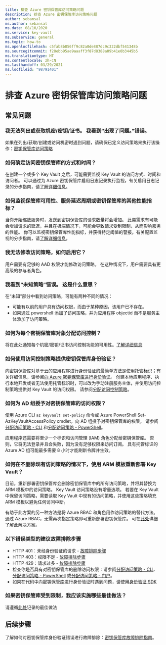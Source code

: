 ```yaml
---
title: 排查 Azure 密钥保管库访问策略问题
description: 排查 Azure 密钥保管库访问策略问题
author: sebansal
ms.author: sebansal
ms.date: 08/10/2020
ms.service: key-vault
ms.subservice: general
ms.topic: how-to
ms.openlocfilehash: c5fab8b856ff9c82a0de887dc9c322dbf541348b
ms.sourcegitcommit: f28ebb95ae9aaaff3f87d8388a09b41e0b3445b5
ms.translationtype: HT
ms.contentlocale: zh-CN
ms.lasthandoff: 03/29/2021
ms.locfileid: "98791401"
---
```

# <a name="troubleshooting-azure-key-vault-access-policy-issues"></a>排查 Azure 密钥保管库访问策略问题

## <a name="frequently-asked-questions"></a>常见问题

### <a name="i-am-not-able-to-list-or-get-secretskeyscertificate-i-am-seeing-something-went-wrong-error"></a>我无法列出或获取机密/密钥/证书。 我看到“出现了问题。”错误。
如果在列出/获取/创建或访问机密时遇到问题，请确保已定义访问策略来执行该操作：[密钥保管库访问策略](./assign-access-policy-cli.md)

### <a name="how-can-i-identify-how-and-when-key-vaults-are-accessed"></a>如何确定访问密钥保管库的方式和时间？

在创建一个或多个 Key Vault 之后，可能需要监视 Key Vault 的访问方式、时间和访问者。 可以通过为 Azure 密钥保管库启用日志记录执行监视，有关启用日志记录的分步指南，请[了解详细信息](./logging.md)。

### <a name="how-can-i-monitor-vault-availability-service-latency-periods-or-other-performance-metrics-for-key-vault"></a>如何监视保管库可用性、服务延迟周期或密钥保管库的其他性能指标？

当你开始缩放服务时，发送到密钥保管库的请求数量将会增加。 此类需求有可能会增加请求的延迟，并且在极端情况下，可能会导致请求受到限制，从而影响服务的性能。 你可以监视密钥保管库性能指标，并获得特定阈值的警报，有关配置监视的分步指南，请[了解详细信息](./alert.md)。

### <a name="i-am-not-able-to-modify-access-policy-how-can-it-be-enabled"></a>我无法修改访问策略，如何启用它？
用户需要有足够的 AAD 权限才能修改访问策略。 在这种情况下，用户需要具有更高级的参与者角色。

### <a name="i-am-seeing-unknown-policy-error-what-does-that-mean"></a>我看到“未知策略”错误。 这是什么意思？
在“未知”部分中看到访问策略，可能有两种不同的情况：
* 可能有以前的用户具有访问权限，而由于某种原因，该用户已不存在。
* 如果通过 powershell 添加了访问策略，并为应用程序 objectid 而不是服务主体添加了访问策略。

### <a name="how-can-i-assign-access-control-per-key-vault-object"></a>如何为每个密钥保管库对象分配访问控制？ 

将在此处通知每个机密/密钥/证书访问控制功能的可用性。[了解详细信息](https://feedback.azure.com/forums/906355-azure-key-vault/suggestions/32213176-per-secret-key-certificate-access-control)

### <a name="how-can-i-provide-key-vault-authenticate-using-access-control-policy"></a>如何使用访问控制策略提供密钥保管库身份验证？

向密钥保管库对基于云的应用程序进行身份验证的最简单方法是使用托管标识；有关详细信息，请参阅[向 Azure 密钥保管库进行身份验证](authentication.md)。
创建本地应用程序、执行本地开发或者无法使用托管标识时，可以改为手动注册服务主体，并使用访问控制策略提供对 Key Vault 的访问权限。 请参阅[分配访问控制策略](assign-access-policy-portal.md)。

### <a name="how-can-i-give-the-ad-group-access-to-the-key-vault"></a>如何为 AD 组授予对密钥保管库的访问权限？

使用 Azure CLI `az keyvault set-policy` 命令或 Azure PowerShell Set-AzKeyVaultAccessPolicy cmdlet，向 AD 组授予对密钥保管库的权限。 请参阅[分配访问策略 - CLI](assign-access-policy-cli.md) 和[分配访问策略 - PowerShell](assign-access-policy-powershell.md)。

应用程序还需要将至少一个标识和访问管理 (IAM) 角色分配给密钥保管库。 否则，它将无法登录并且会失败，因为没有足够权限来访问订阅。 具有托管标识的 Azure AD 组可能最多需要 8 小时才能刷新令牌并生效。

### <a name="how-can-i-redeploy-key-vault-with-arm-template-without-deleting-existing-access-policies"></a>如何在不删除现有访问策略的情况下，使用 ARM 模板重新部署 Key Vault？

目前，重新部署密钥保管库会删除密钥保管库中的所有访问策略，并将其替换为 ARM 模板中的访问策略。 Key Vault 访问策略没有增量选项。 若要在 Key Vault 中保留访问策略，需要读取 Key Vault 中现有的访问策略，并使用这些策略填充 ARM 模板以避免任何访问中断。

有助于此方案的另一种方法是将 Azure RBAC 和角色用作访问策略的替代方法。 通过 Azure RBAC，无需再次指定策略即可重新部署密钥保管库。 可在[此处](./rbac-guide.md)详细了解此解决方案。

### <a name="recommended-troubleshooting-steps-for-following-error-types"></a>以下错误类型的建议故障排除步骤

* HTTP 401：未经身份验证的请求 - [故障排除步骤](rest-error-codes.md#http-401-unauthenticated-request)
* HTTP 403：权限不足 - [故障排除步骤](rest-error-codes.md#http-403-insufficient-permissions)
* HTTP 429：请求过多 - [故障排除步骤](rest-error-codes.md#http-429-too-many-requests)
* 检查你是否具有对密钥保管库的删除访问权限：请参阅[分配访问策略 - CLI](assign-access-policy-cli.md)、[分配访问策略 - PowerShell](assign-access-policy-powershell.md) 或[分配访问策略 - 门户](assign-access-policy-portal.md)。
* 如果在代码中向密钥保管库进行身份验证时遇到问题，请使用[身份验证 SDK](https://azure.github.io/azure-sdk/posts/2020-02-25/defaultazurecredentials.html)

### <a name="what-are-the-best-practices-i-should-implement-when-key-vault-is-getting-throttled"></a>如果密钥保管库受到限制，我应该实施哪些最佳做法？
请遵循[此处](overview-throttling.md#how-to-throttle-your-app-in-response-to-service-limits)记录的最佳做法

## <a name="next-steps"></a>后续步骤

了解如何对密钥保管库身份验证错误进行故障排除：[密钥保管库故障排除指南](rest-error-codes.md)。